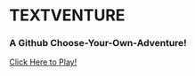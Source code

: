 # TEXTVENTURE
### A Github Choose-Your-Own-Adventure!

[Click Here to Play!](https://opticalsquared.github.io/textventure/index)
